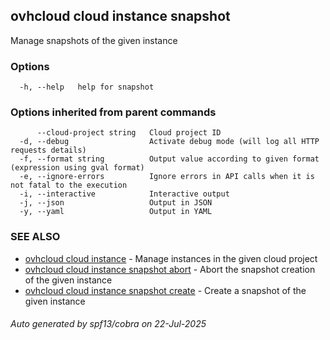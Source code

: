 ## ovhcloud cloud instance snapshot

Manage snapshots of the given instance

### Options

```
  -h, --help   help for snapshot
```

### Options inherited from parent commands

```
      --cloud-project string   Cloud project ID
  -d, --debug                  Activate debug mode (will log all HTTP requests details)
  -f, --format string          Output value according to given format (expression using gval format)
  -e, --ignore-errors          Ignore errors in API calls when it is not fatal to the execution
  -i, --interactive            Interactive output
  -j, --json                   Output in JSON
  -y, --yaml                   Output in YAML
```

### SEE ALSO

* [ovhcloud cloud instance](ovhcloud_cloud_instance.md)	 - Manage instances in the given cloud project
* [ovhcloud cloud instance snapshot abort](ovhcloud_cloud_instance_snapshot_abort.md)	 - Abort the snapshot creation of the given instance
* [ovhcloud cloud instance snapshot create](ovhcloud_cloud_instance_snapshot_create.md)	 - Create a snapshot of the given instance

###### Auto generated by spf13/cobra on 22-Jul-2025
